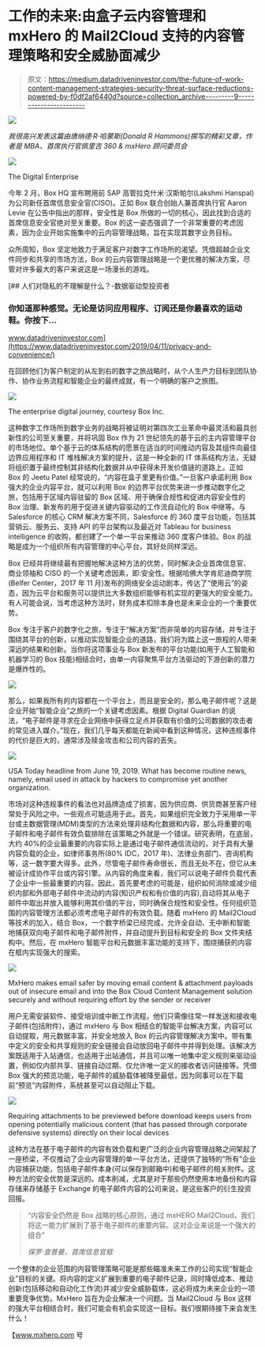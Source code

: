 # 工作的未来:由盒子云内容管理和 mxHero 的 Mail2Cloud 支持的内容管理策略和安全威胁面减少

> 原文：<https://medium.datadriveninvestor.com/the-future-of-work-content-management-strategies-security-threat-surface-reductions-powered-by-f0df2af6440d?source=collection_archive---------9----------------------->

[![](img/d6f1da60fe677c7b896c19aed5203d02.png)](http://www.track.datadriveninvestor.com/1B9E)

*我很高兴发表这篇由唐纳德·R·哈蒙斯(Donald R Hammons)撰写的精彩文章，作者是 MBA、首席执行官佩里吉 360 & mxHero 顾问委员会*

![](img/dc71a4e6e6eabea1b60c51b11f4cc917.png)

The Digital Enterprise

今年 2 月，Box HQ 宣布聘用前 SAP 高管拉克什米·汉斯帕尔(Lakshmi Hanspal)为公司新任首席信息安全官(CISO)。正如 Box 联合创始人兼首席执行官 Aaron Levie 在公告中指出的那样，安全性是 Box 所做的一切的核心，因此找到合适的首席信息安全官绝对至关重要。Box 的这一姿态强调了一个非常重要的考虑因素，因为企业开始实施集中的云内容管理战略，旨在实现其数字业务目标。

众所周知，Box 坚定地致力于满足客户对数字工作场所的渴望。凭借超越企业文件同步和共享的市场方法，Box 的云内容管理战略是一个更优雅的解决方案，尽管对许多最大的客户来说这是一场漫长的游戏。

[](https://www.datadriveninvestor.com/2019/04/11/privacy-and-convenience/) [## 人们对隐私的不理解是什么？-数据驱动型投资者

### 你知道那种感觉。无论是访问应用程序、订阅还是你最喜欢的运动鞋。你按下…

www.datadriveninvestor.com](https://www.datadriveninvestor.com/2019/04/11/privacy-and-convenience/) 

在回顾他们为客户制定的从左到右的数字之旅战略时，从个人生产力目标到团队协作、协作业务流程和智能企业的最终成就，有一个明确的客户之旅图。

![](img/be45c2fc890b1897078f3a5adb7231ef.png)

The enterprise digital journey, courtesy Box Inc.

这种数字工作场所到数字业务的战略将被证明对第四次工业革命中最灵活和最具创新性的公司至关重要，并将巩固 Box 作为 21 世纪领先的基于云的主内容管理平台的市场地位。单个基于云的体系结构的愿景在适当的时间推动内容及其组件向最佳边界应用程序和 IT 堆栈解决方案的提升，这是一种全新的 IT 体系结构方法，无疑将组织置于最终控制其非结构化数据并从中获得未开发价值链的道路上。正如 Box 的 Jeetu Patel 经常说的，“内容在盒子里更有价值。”一旦客户承诺利用 Box 强大的企业内容平台，就可以利用 Box 的边界平台优势来进一步推动数字化之旅，包括用于区域内容驻留的 Box 区域、用于确保合规性和促进内容安全性的 Box 治理、新发布的用于促进关键内容驱动的工作流自动化的 Box 中继等。与 Salesforce 的核心 CRM 解决方案不同，Salesforce 的 360 度平台功能，包括其营销云、服务云、支持 API 的平台架构以及最近对 Tableau for business intelligence 的收购，都创建了一个单一平台来推动 360 度客户体验。Box 的战略是成为一个组织所有内容管理的中心平台，其好处同样深远。

Box 已经并将继续最有把握地解决这种方法的优势，同时解决企业首席信息官、商业领袖和 CISO 的一个关键考虑因素，即:安全性。根据哈佛大学肯尼迪商学院(Belfer Center，2017 年 11 月)发布的网络安全运动剧本，传达了“使用云”的姿态，因为云平台和服务可以提供比大多数组织能够有机实现的更强大的安全能力。有人可能会说，当考虑这种方法时，财务成本扣除本身也是未来企业的一个重要优势。

Box 专注于客户的数字化之旅，专注于“解决方案”而非简单的内容存储，并专注于围绕其平台的创新，以推动实现智能企业的道路，我们将为踏上这一旅程的人带来深远的结果和创新。当你将这项事业与 Box 新发布的平台功能(如用于人工智能和机器学习的 Box 技能)相结合时，由单一内容聚焦平台方法驱动的下游创新的潜力是爆炸性的。

![](img/f5bd7d2833376efddb7b9e3890c4dca9.png)

那么，如果我所有的内容都在一个平台上，而且是安全的，那么电子邮件呢？这是企业开始“智能企业”之旅的一个关键考虑因素。根据 Digital Guardian 的说法，“电子邮件是寻求在企业网络中获得立足点并获取有价值的公司数据的攻击者的常见进入媒介。”现在，我们几乎每天都能在新闻中看到这种情况，这种违规事件的代价是巨大的，通常涉及赎金攻击和公司内容的丢失。

![](img/47ec708f2eb9f027df27412f8393231d.png)

USA Today headline from June 19, 2019\. What has become routine news, namely, email used in attack by hackers to compromise yet another organization.

市场对这种违规事件的看法也对品牌造成了损害，因为供应商、供货商甚至客户经常处于风险之中。一些观点可能适用于此。首先，如果组织完全致力于采用单一平台或主数据管理(MDM)类型的方法来处理非结构化数据和内容，那么将重要的电子邮件和电子邮件有效负载排除在该策略之外就是一个错误。研究表明，在底层，大约 40%的企业最重要的内容实际上是通过电子邮件通信流动的，对于具有大量内容负载的企业，如律师事务所(80% IDC，2017 年)、法律业务部门、咨询机构等，这一数字要大得多。此外，尽管电子邮件寿命很长，而且无处不在，但它从未被设计成协作平台或内容引擎。从内容的角度来看，我们可以说电子邮件负载代表了企业中一些最重要的内容。因此，首先要考虑的可能是，组织如何消除或减少组织内部和外部电子邮件中流动的内容(知识产权和有价值的内容),自动将其从电子邮件中取出并放入能够利用其价值的平台，同时确保合规性和安全性。任何组织范围的内容管理方法都必须考虑电子邮件的有效负载。随着 mxHero 的 Mail2Cloud 等技术的加入，结合 Box，一个数字桥梁已经完成，允许全自动、无中断和智能地捕获双向电子邮件和电子邮件附件，并自动提升到目标和安全的 Box 文件夹结构中。然后，在 mxHero 智能平台和元数据丰富功能的支持下，围绕捕获的内容在框内实现强大的搜索。

![](img/5a3e7ffe22848029a3fb56e96cc95627.png)

MxHero makes email safer by moving email content & attachment payloads out of insecure email and into the Box Cloud Content Management solution securely and without requiring effort by the sender or receiver

用户无需安装软件、接受培训或中断工作流程。他们只需像往常一样发送和接收电子邮件(包括附件)，通过 mxHero 与 Box 相结合的智能平台解决方案，内容可以自动提取，用元数据丰富，并安全地放入 Box 的云内容管理解决方案中。带有集中定义的安全和共享规则的安全链接会自动放回电子邮件中并得到处理。该解决方案既适用于入站通信，也适用于出站通信，并且可以唯一地集中定义规则来驱动设置，例如仅内部共享、链接自动过期、仅允许唯一定义的接收者访问链接等。凭借 Box 强大的预览功能，电子邮件的威胁载体被降至最低，因为同事可以在下载前“预览”内容附件，系统甚至可以自动阻止下载。

![](img/fae3b66b4c0c6ded79a132b1131274af.png)

Requiring attachments to be previewed before download keeps users from opening potentially malicious content (that has passed through corporate defensive systems) directly on their local devices

这种方法在基于电子邮件的内容有效负载和更广泛的企业内容管理战略之间架起了一座桥梁，不仅推动了企业内容管理的单一平台方法，还提供了独特的“所有”企业内容捕获功能，包括电子邮件本身(可以保存到邮箱中)和电子邮件的相关附件。这种方法的安全优势是深远的。成本削减，尤其是对于那些仍然使用本地备份和内容存储来存储基于 Exchange 的电子邮件内容的公司来说，是这些客户的衍生投资回报。

> “内容安全仍然是 Box 战略的核心原则，通过 mxHERO Mail2Cloud，我们将这一能力扩展到了基于电子邮件的重要内容。这对企业来说是一个强大的组合”
> 
> *保罗·查普曼，首席信息官框*

一个整体的企业范围的内容管理策略可能是那些瞄准未来工作的公司实现“智能企业”目标的关键。将内容的定义扩展到重要的电子邮件记录，同时降低成本、推动创新(包括移动和自动化工作流)并减少安全威胁载体，这必将成为未来企业的一项重要竞争优势。MxHero 旨在为企业解决一个问题。当 Mail2Cloud 与 Box 这样的强大平台相结合时，我们可能会有机会实现这一目标。我们很期待接下来会发生什么！

【www.mxhero.com 号